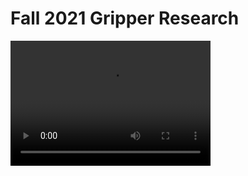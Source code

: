 # Fall 2021 Gripper Research 

<video src="https://drive.google.com/file/d/1uCfbzQuyYQlM2ran1sw1y2VvNXj0LA_I/view?usp=sharing" width="320" height="200" controls preload></video>

